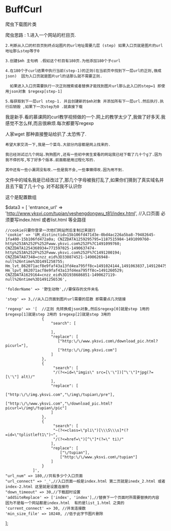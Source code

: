 # BuffCurl
爬虫下载图片类

爬虫思路 :
    1.进入一个网站的栏目页.

    2.判断从入口的栏目页到终点站图片的url地址需要几层 (step) 如果入口页就是图片的url地址那么step等于0

    3.创建$mh 主句柄 .假如这个栏目有180页.为他添加180个子curl

    4.在180个子curl结果中执行当前(step-1)的正则(在当前页中找到下一层url的正则,做成json)  因为入口页就是图片url的话那么就不需要正则.

      如果进入入口页需要执行一次正则搜索或者替换才能找到图片url那么此入口的step=1 即使用json对象 $regexp[step-1] 

    5.每获取到下一层url step-1. 并且创建新的$mh对象 并添加所有下一层url.然后执行.执行后销毁 ,如果下一次step为0 .就直接下载


我是新手.看的慕课网的curl教学视频做的一个.网上的教学太少了,我做了好多天.我感觉不怎么样,而且很麻烦.每次都要写regexp

人家wget 那种直接整站给扒了.太恐怖了.

    希望大家交流一下,我是一个菜鸟.大部分内容都是网上找来的.

    我已经测试过几个网站.狗狗图片,还有一些初中男生爱看的网站我已经下载了几十个g了.因为我不停的写,写了好多个版本.前面都是用过程化写的.

    其中还有一些小漏洞没有改.一些是我不会,一些事懒得改.因为用不到.

文件中的域名我是已经改过了,那几个字母被我打乱了,如果你们猜到了真实域名并且去下载了几十个g. 对不起我不认识你

这个是配置数组


$data3 = [
    'entrance_url' => 'http://www.yksvi.com/tupian/yeshengdongwu_t81/index.html', //入口页面 必须要写index.html 或者list.html 等全路径

    //cookie只要你登录一次他们网站然后复制过来就行
    'cookie' => 'UM_distinctid=15b106fd471d3e-0bd4ac226a5ba8-79482645-1fa400-15b106fd472a0a; CNZZDATA1259295795=1187515984-1491099760-http%253A%252F%252Fwww.yksvi.com%252F%7C1491099760; CNZZDATA1254368934=771597025-1490637474-http%253A%252F%252Fwww.yksvi.com%252F%7C1491200194; CNZZDATA87348=cnzz_eid%3D330874521-1490626948-null%26ntime%3D1491258755; Hm_lvt_862071acf8e9faf43a13fd4ea795ff8c=1491024144,1491063837,1491204750,1491260529; Hm_lpvt_862071acf8e9faf43a13fd4ea795ff8c=1491260529; CNZZDATA1629164=cnzz_eid%3D1938686851-1490627119-null%26ntime%3D1491256536',
    
    'folderName' => '野生动物',//要保存的文件夹名

    'step' => 3,//从入口页面到图片url需要的层数 即需要点几次链接

    'regexp' => '[  //正则 先转换成json对象,然后$regexp[0]就是step 1用的 $regexp[1]就是step 2用的 $regexp[2]就是step 3用的
                    {
                        "search": [
                       
                        ],
                        "replace": [
                           ["http:\/\/www.yksvi.com\/download_pic.html?picurl="],
                           ["http:\/\/img.yksvi.com"]
                        ]
                    },
                    {
                         "search": [
                         "/(?<=id=\"imgis\" src=[\'\"])[^\'\"]*jpg(?=[\'\"] alt)/"
                        ],
                        "replace": [
                            ["http:\/\/img.yksvi.com","\/img\/tupian\/pre"],
                             ["http:\/\/www.yksvi.com","\/download_pic.html?picurl=\/img\/tupian\/pic"]
                        ]
                    },
                    {
                         "search": [
                         "~(?<=class=\"pli\")[\\\S\\\s]*(?=id=\"tplistleft1\")~",
                         "/(?<=href=\")[^\"]*(?=\" ti)/"
                        ],
                        "replace": [
                            ["\/tupian"],
                            ["http:\/\/www.yksvi.com\/tupian"]
                        ]
                    }
                ]',
    "url_num" => 180,//共有多少个入口页面  
    "url_connect" => '_',//入口页面一般是index.html 第二页就是inedx_2.html 或者 index-2.html 这里就是设置连接符
    "down_timeout" => 30,//下载超时设置
    'addSiteReplace' => ['index', 'index'],//替换下一个页面时所需要替换的内容  因为不是每一个网站都是index.html  有的是list_1.html 之类的
    'current_connect' => 30, //并发连接数 
    'min_size_file' => 10240, //低于此字节图片删除
];
 
